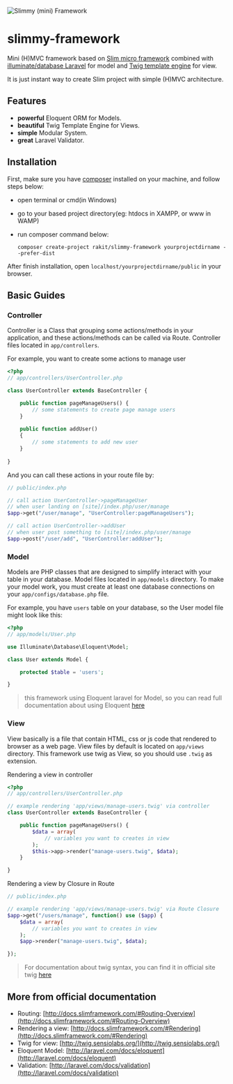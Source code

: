 ![Slimmy (mini) Framework](https://dl.dropboxusercontent.com/u/102070675/slimmy-framework-logo%5B250x185%5D.png)

slimmy-framework
================

Mini (H)MVC framework based on [Slim micro framework](http://www.slimframework.com/ "Slim micro framework") combined with [illuminate/database Laravel](https://github.com/illuminate/database "Illuminate Database") for model and [Twig template engine](http://twig.sensiolabs.org/ "Twig Template Engine") for view.

It is just instant way to create Slim project with simple (H)MVC architecture.

## Features
- **powerful** Eloquent ORM for Models.
- **beautiful** Twig Template Engine for Views.
- **simple** Modular System.
- **great** Laravel Validator.

## Installation
First, make sure you have [composer](https://getcomposer.org) installed on your machine, and follow steps below:
- open terminal or cmd(in Windows)
- go to your based project directory(eg: htdocs in XAMPP, or www in WAMP) 
- run composer command below:

    `composer create-project rakit/slimmy-framework yourprojectdirname --prefer-dist`

After finish installation, open `localhost/yourprojectdirname/public` in your browser.

## Basic Guides

### Controller
Controller is a Class that grouping some actions/methods in your application, and these actions/methods can be called via Route. Controller files located in `app/controllers`.

For example, you want to create some actions to manage user
```php
<?php
// app/controllers/UserController.php

class UserController extends BaseController {

    public function pageManageUsers() {
        // some statements to create page manage users
    }
    
    public function addUser()
    {
        // some statements to add new user
    }
    
}
```

And you can call these actions in your route file by:
```php
// public/index.php

// call action UserController->pageManageUser 
// when user landing on [site]/index.php/user/manage
$app->get("/user/manage", "UserController:pageManageUsers");

// call action UserController->addUser 
// when user post something to [site]/index.php/user/manage
$app->post("/user/add", "UserController:addUser");
```

### Model
Models are PHP classes that are designed to simplify interact with your table in your database. Model files located in `app/models` directory. To make your model work, you must create at least one database connections on your `app/configs/database.php` file. 

For example, you have `users` table on your database, so the User model file might look like this: 
```php
<?php 
// app/models/User.php

use Illuminate\Database\Eloquent\Model;

class User extends Model {

    protected $table = 'users';

}
``` 
> this framework using Eloquent laravel for Model, so you can read full documentation about using Eloquent [here](http://laravel.com/docs/eloquent)

### View
View basically is a file that contain HTML, css or js code that rendered to browser as a web page. View files by default is located on `app/views` directory. This framework use twig as View, so you should use `.twig` as extension.

Rendering a view in controller
```php
<?php
// app/controllers/UserController.php

// example rendering 'app/views/manage-users.twig' via controller
class UserController extends BaseController {

    public function pageManageUsers() {
        $data = array(
            // variables you want to creates in view
        );
        $this->app->render("manage-users.twig", $data);
    }

}
```

Rendering a view by Closure in Route
```php
// public/index.php

// example rendering 'app/views/manage-users.twig' via Route Closure
$app->get("/users/manage", function() use ($app) {
    $data = array(
        // variables you want to creates in view
    );
    $app->render("manage-users.twig", $data);

});

```
> For documentation about twig syntax, you can find it in official site twig [here](http://twig.sensiolabs.org/doc/templates.html)

## More from official documentation
- Routing: [http://docs.slimframework.com/#Routing-Overview](http://docs.slimframework.com/#Routing-Overview)
- Rendering a view: [http://docs.slimframework.com/#Rendering](http://docs.slimframework.com/#Rendering)
- Twig for view: [http://twig.sensiolabs.org/](http://twig.sensiolabs.org/)
- Eloquent Model: [http://laravel.com/docs/eloquent](http://laravel.com/docs/eloquent)
- Validation: [http://laravel.com/docs/validation](http://laravel.com/docs/validation)
